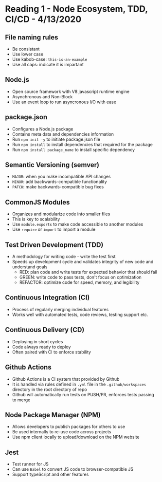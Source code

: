# Reading 1 - Node Ecosystem, TDD, CI/CD - 4/13/2020

## File naming rules
* Be consistant
* Use lower case
* Use kabob-case: `this-is-an-example`
* Use all caps: indicate it is impartant

## Node.js
* Open source framework with V8 javascript runtime engine
* Asynchronous and Non-Block
* Use an event loop to run asyncronous I/O with ease

## package.json
* Configures a Node.js package
* Contains meta data and dependencies information
* Run `npm init -y` to initiate package.json file
* Run `npm install` to install dependencies that required for the package
* Run `npm install package_name` to install specific dependency

## Semantic Versioning (semver)
* `MAJOR`: when you make incompatible API changes
* `MINOR`: add backwards-compatible functionality
* `PATCH`: make backwards-compatible bug fixes

## CommonJS Modules
* Organizes and modularize code into smaller files
* This is key to scalability
* Use `module.exports` to make code accessible to another modules
* Use `require` or `import` to import a module

## Test Driven Development (TDD)
* A methodology for writing code - write the test first
* Speeds up development cycle and validates integrity of new code and understand goals
  * RED: plan code and write tests for expected behavior that should fail
  * GREEN: write code to pass tests, don't focus on optimization
  * REFACTOR: optimize code for speed, memory, and legibility

## Continuous Integration (CI)
* Process of regularly merging individual features
* Works well with automated tests, code reviews, testing support etc.

## Continuous Delivery (CD)
* Deploying in short cycles
* Code always ready to deploy
* Often paired with CI to enforce stability

## Github Actions
* Github Actions is a CI system that provided by Github
* It is handled via rules defined in `.yml` file in the `.github/workspaces` directory in the root directory of repo
* Github will automatically run tests on PUSH/PR, enforces tests passing to merge

## Node Package Manager (NPM)
* Allows developers to publish packages for others to use
* Be used internally to re-use code across projects
* Use npm client locally to upload/download on the NPM website

## Jest
* Test runner for JS
* Can use `Babel` to convert JS code to browser-compatible JS
* Support typeScript and other features
